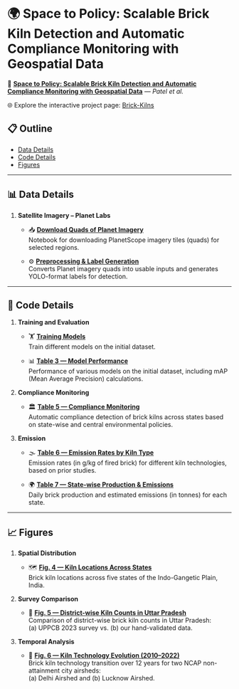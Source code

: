# **🌍 Space to Policy: Scalable Brick Kiln Detection and Automatic Compliance Monitoring with Geospatial Data**

📄 [**Space to Policy: Scalable Brick Kiln Detection and Automatic Compliance Monitoring with Geospatial Data**](https://arxiv.org/pdf/2412.04065) — *Patel et al.*

🌐 Explore the interactive project page: [Brick-Kilns](https://sustainability-lab.github.io/brick-kilns)


## 📋 Outline

- [Data Details](#-data-details)
- [Code Details](#-code-details)
- [Figures](#-figures)

---

## 📊 Data Details

1. **Satellite Imagery – Planet Labs**

   - 📥 [**Download Quads of Planet Imagery**](data_details/download_planet_quads.ipynb)  
     Notebook for downloading PlanetScope imagery tiles (quads) for selected regions.

   - ⚙️ [**Preprocessing & Label Generation**](data_details/data_and_label_preprocessing.ipynb)  
     Converts Planet imagery quads into usable inputs and generates YOLO-format labels for detection.


---

## 🧠 Code Details

1. **Training and Evaluation**


    - 🏋️ [**Training Models**](code_details/runner.sh)  
    Train different models on the initial dataset.

    - 📊 [**Table 3 — Model Performance**](code_details/map_numbers.ipynb)  
    Performance of various models on the initial dataset, including mAP (Mean Average Precision) calculations.

2. **Compliance Monitoring**

    - 🏛️ [**Table 5 — Compliance Monitoring**](code_details/compliance_monitoring.ipynb)  
    Automatic compliance detection of brick kilns across states based on state-wise and central environmental policies.

3. **Emission**     

    - 🌫️ [**Table 6 — Emission Rates by Kiln Type**](code_details/table-emission_rates.ipynb)  
    Emission rates (in g/kg of fired brick) for different kiln technologies, based on prior studies.

    - 🌍 [**Table 7 — State-wise Production & Emissions**](code_details/table-emission_rates.ipynb)  
    Daily brick production and estimated emissions (in tonnes) for each state.


---


## 📈 Figures

1. **Spatial Distribution**

    - 🗺️ [**Fig. 4 — Kiln Locations Across States**](figure_details/figure-brick-kiln-locations.ipynb)  
    Brick kiln locations across five states of the Indo-Gangetic Plain, India.

2. **Survey Comparison**

    - 🧮 [**Fig. 5 — District-wise Kiln Counts in Uttar Pradesh**](figure_details/figure-up_comparison_with_survey.ipynb)  
    Comparison of district-wise brick kiln counts in Uttar Pradesh:  
    (a) UPPCB 2023 survey vs. (b) our hand-validated data.

3. **Temporal Analysis**

    - 🔄 [**Fig. 6 — Kiln Technology Evolution (2010–2022)**](figure_details/brick_kilns_conversion.ipynb)  
    Brick kiln technology transition over 12 years for two NCAP non-attainment city airsheds:  
    (a) Delhi Airshed and (b) Lucknow Airshed.

